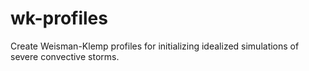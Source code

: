 # wk-profiles
Create Weisman-Klemp profiles for initializing idealized simulations of severe convective storms.

